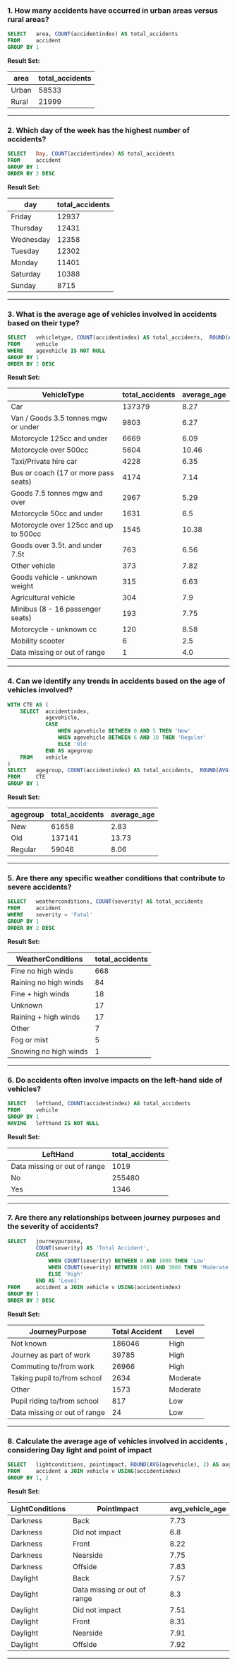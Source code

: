 

### 1. How many accidents have occurred in urban areas versus rural areas?

```sql
SELECT   area, COUNT(accidentindex) AS total_accidents
FROM     accident
GROUP BY 1
```

**Result Set:**

area | total_accidents |
--|--|
Urban |	58533 |
Rural |	21999 |

---

### 2. Which day of the week has the highest number of accidents?

```sql
SELECT   Day, COUNT(accidentindex) AS total_accidents
FROM     accident
GROUP BY 1
ORDER BY 2 DESC
```

**Result Set:**

day | total_accidents |
--|--|
Friday |	12937 |
Thursday |	12431 |
Wednesday |	12358 |
Tuesday |	12302 |
Monday |	11401 |
Saturday |	10388 |
Sunday |	8715 |

---

### 3. What is the average age of vehicles involved in accidents based on their type?

```sql
SELECT   vehicletype, COUNT(accidentindex) AS total_accidents,  ROUND(AVG(agevehicle), 2) AS average_age
FROM     vehicle
WHERE    agevehicle IS NOT NULL
GROUP BY 1
ORDER BY 2 DESC
```

**Result Set:**


| VehicleType                               | total_accidents | average_age |
|-------------------------------------------|-----------------|-------------|
| Car                                       | 137379          | 8.27        |
| Van / Goods 3.5 tonnes mgw or under       | 9803            | 6.27        |
| Motorcycle 125cc and under                | 6669            | 6.09        |
| Motorcycle over 500cc                     | 5604            | 10.46       |
| Taxi/Private hire car                     | 4228            | 6.35        |
| Bus or coach (17 or more pass seats)      | 4174            | 7.14        |
| Goods 7.5 tonnes mgw and over             | 2967            | 5.29        |
| Motorcycle 50cc and under                 | 1631            | 6.5         |
| Motorcycle over 125cc and up to 500cc     | 1545            | 10.38       |
| Goods over 3.5t. and under 7.5t           | 763             | 6.56        |
| Other vehicle                             | 373             | 7.82        |
| Goods vehicle - unknown weight            | 315             | 6.63        |
| Agricultural vehicle                      | 304             | 7.9         |
| Minibus (8 - 16 passenger seats)          | 193             | 7.75        |
| Motorcycle - unknown cc                   | 120             | 8.58        |
| Mobility scooter                          | 6               | 2.5         |
| Data missing or out of range              | 1               | 4.0         |

---

### 4. Can we identify any trends in accidents based on the age of vehicles involved?

```sql
WITH CTE AS (
	SELECT  accidentindex,
			agevehicle,
			CASE
				WHEN agevehicle BETWEEN 0 AND 5 THEN 'New'
				WHEN agevehicle BETWEEN 6 AND 10 THEN 'Regular'
				ELSE 'Old'
			END AS agegroup
	FROM    vehicle
)
SELECT   agegroup, COUNT(accidentindex) AS total_accidents,  ROUND(AVG(agevehicle), 2) AS average_age
FROM     CTE
GROUP BY 1
```


**Result Set:**

agegroup |	total_accidents |	average_age |
--|--|--|
New |	61658 |	2.83 |
Old |	137141 |	13.73 |
Regular |	59046 |	8.06 |


---

### 5. Are there any specific weather conditions that contribute to severe accidents?

```sql
SELECT   weatherconditions, COUNT(severity) AS total_accidents
FROM     accident
WHERE    severity = 'Fatal'
GROUP BY 1
ORDER BY 2 DESC
```

**Result Set:**

WeatherConditions |	total_accidents |
--|--|
Fine no high winds |	668 |
Raining no high winds |	84 |
Fine + high winds |	18 |
Unknown |	17 |
Raining + high winds |	17 |
Other |	7 |
Fog or mist |	5 |
Snowing no high winds |	1 |

---

### 6. Do accidents often involve impacts on the left-hand side of vehicles?

```sql
SELECT   lefthand, COUNT(accidentindex) AS total_accidents
FROM     vehicle
GROUP BY 1
HAVING   lefthand IS NOT NULL
```

**Result Set:**

LeftHand |	total_accidents |
--|--|
Data missing or out of range |	1019 |
No |	255480 |
Yes |	1346 |

---

### 7. Are there any relationships between journey purposes and the severity of accidents?

```sql
SELECT   journeypurpose, 
	     COUNT(severity) AS 'Total Accident',
	     CASE 
		     WHEN COUNT(severity) BETWEEN 0 AND 1000 THEN 'Low'
		     WHEN COUNT(severity) BETWEEN 1001 AND 3000 THEN 'Moderate'
		     ELSE 'High'
	     END AS 'Level'
FROM     accident a JOIN vehicle v USING(accidentindex)
GROUP BY 1
ORDER BY 2 DESC
```

**Result Set:**

JourneyPurpose |	Total Accident |	Level |
--|--|--|
Not known |	186046 |	High |
Journey as part of work |	39785 |	High |
Commuting to/from work |	26966 |	High |
Taking pupil to/from school |	2634 |	Moderate |
Other |	1573 |	Moderate |
Pupil riding to/from school |	817 |	Low |
Data missing or out of range |	24 |	Low |

---

### 8. Calculate the average age of vehicles involved in accidents , considering Day light and point of impact

```sql
SELECT   lightconditions, pointimpact, ROUND(AVG(agevehicle), 2) AS avg_vehicle_age
FROM     accident a JOIN vehicle v USING(accidentindex)
GROUP BY 1, 2
```

**Result Set:**

LightConditions |	PointImpact |	avg_vehicle_age |
--|--|--|
Darkness |	Back |	7.73 |
Darkness |	Did not impact |	6.8 |
Darkness |	Front |	8.22 |
Darkness |	Nearside |	7.75 |
Darkness |	Offside |	7.83 |
Daylight |	Back |	7.57 |
Daylight |	Data missing or out of range |	8.3 |
Daylight |	Did not impact |	7.51 |
Daylight |	Front |	8.31 |
Daylight |	Nearside |	7.91 |
Daylight |	Offside |	7.92 |

---